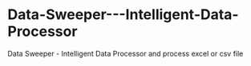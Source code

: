 # Data-Sweeper---Intelligent-Data-Processor
Data Sweeper - Intelligent Data Processor and process excel or csv file
